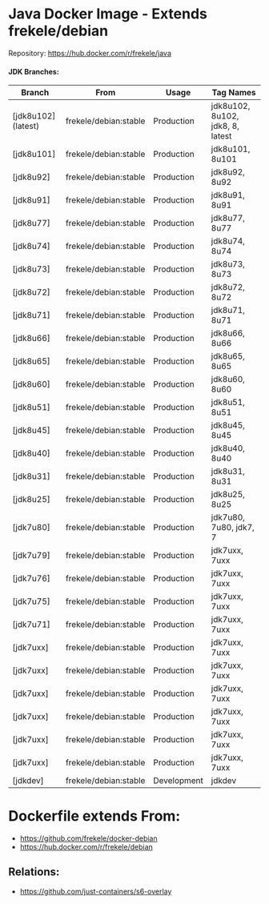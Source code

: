 # Java Docker Image - Extends frekele/debian

Repository: https://hub.docker.com/r/frekele/java

#### JDK Branches:
| Branch                | From                     | Usage        | Tag Names                          |
| --------------------- | ------------------------ | ------------ | ---------------------------------- |
| [jdk8u102] (latest)   | frekele/debian:stable    | Production   | jdk8u102, 8u102, jdk8, 8, latest   |
| [jdk8u101]            | frekele/debian:stable    | Production   | jdk8u101, 8u101                    |
| [jdk8u92]             | frekele/debian:stable    | Production   | jdk8u92, 8u92                      |
| [jdk8u91]             | frekele/debian:stable    | Production   | jdk8u91, 8u91                      |
| [jdk8u77]             | frekele/debian:stable    | Production   | jdk8u77, 8u77                      |
| [jdk8u74]             | frekele/debian:stable    | Production   | jdk8u74, 8u74                      |
| [jdk8u73]             | frekele/debian:stable    | Production   | jdk8u73, 8u73                      |
| [jdk8u72]             | frekele/debian:stable    | Production   | jdk8u72, 8u72                      |
| [jdk8u71]             | frekele/debian:stable    | Production   | jdk8u71, 8u71                      |
| [jdk8u66]             | frekele/debian:stable    | Production   | jdk8u66, 8u66                      |
| [jdk8u65]             | frekele/debian:stable    | Production   | jdk8u65, 8u65                      |
| [jdk8u60]             | frekele/debian:stable    | Production   | jdk8u60, 8u60                      |
| [jdk8u51]             | frekele/debian:stable    | Production   | jdk8u51, 8u51                      |
| [jdk8u45]             | frekele/debian:stable    | Production   | jdk8u45, 8u45                      |
| [jdk8u40]             | frekele/debian:stable    | Production   | jdk8u40, 8u40                      |
| [jdk8u31]             | frekele/debian:stable    | Production   | jdk8u31, 8u31                      |
| [jdk8u25]             | frekele/debian:stable    | Production   | jdk8u25, 8u25                      |
| [jdk7u80]             | frekele/debian:stable    | Production   | jdk7u80, 7u80, jdk7, 7             |
| [jdk7u79]             | frekele/debian:stable    | Production   | jdk7uxx, 7uxx                      |
| [jdk7u76]             | frekele/debian:stable    | Production   | jdk7uxx, 7uxx                      |
| [jdk7u75]             | frekele/debian:stable    | Production   | jdk7uxx, 7uxx                      |
| [jdk7u71]             | frekele/debian:stable    | Production   | jdk7uxx, 7uxx                      |
| [jdk7uxx]             | frekele/debian:stable    | Production   | jdk7uxx, 7uxx                      |
| [jdk7uxx]             | frekele/debian:stable    | Production   | jdk7uxx, 7uxx                      |
| [jdk7uxx]             | frekele/debian:stable    | Production   | jdk7uxx, 7uxx                      |
| [jdk7uxx]             | frekele/debian:stable    | Production   | jdk7uxx, 7uxx                      |
| [jdk7uxx]             | frekele/debian:stable    | Production   | jdk7uxx, 7uxx                      |
| [jdk7uxx]             | frekele/debian:stable    | Production   | jdk7uxx, 7uxx                      |
| [jdkdev]              | frekele/debian:stable    | Development  | jdkdev                             |


# Dockerfile extends From:
- https://github.com/frekele/docker-debian
- https://hub.docker.com/r/frekele/debian

## Relations:
 - https://github.com/just-containers/s6-overlay


[master]: https://github.com/frekele/docker-java/blob/master/Dockerfile
[master]: https://github.com/frekele/docker-java/blob/master/Dockerfile
[master]: https://github.com/frekele/docker-java/blob/master/Dockerfile
